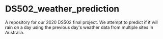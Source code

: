 # DS502_weather_prediction
A repository for our 2020 DS502 final project. We attempt to predict if it will rain on a day using the previous day's weather data from multiple sites in Australia.
